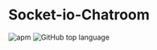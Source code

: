 # Socket-io-Chatroom


![apm](https://img.shields.io/apm/l/vim-mode.svg)
![GitHub top language](https://img.shields.io/github/languages/top/badges/shields.svg)

